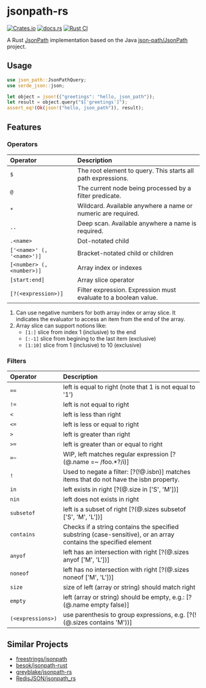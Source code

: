 # jsonpath-rs

[![Crates.io](https://img.shields.io/crates/v/json_path)](https://crates.io/crates/json_path)
[![docs.rs](https://img.shields.io/docsrs/json_path)](https://docs.rs/json_path/latest)
[![Rust CI](https://github.com/zhxiaogg/jsonpath-rs/actions/workflows/rust.yml/badge.svg)](https://github.com/zhxiaogg/jsonpath-rs/actions/workflows/rust.yml)

A Rust [JsonPath](https://goessner.net/articles/JsonPath/) implementation based on the Java [json-path/JsonPath](https://github.com/json-path/JsonPath) project.

## Usage

```rust
use json_path::JsonPathQuery;
use serde_json::json;

let object = json!({"greetings": "hello, json_path"});
let result = object.query("$['greetings']");
assert_eq!(Ok(json!("hello, json_path")), result);
```

## Features

### Operators

| Operator                  | Description                                                     |
| :------------------------ | :-------------------------------------------------------------- |
| `$`                       | The root element to query. This starts all path expressions.    |
| `@`                       | The current node being processed by a filter predicate.         |
| `*`                       | Wildcard. Available anywhere a name or numeric are required.    |
| `..`                      | Deep scan. Available anywhere a name is required.               |
| `.<name>`                 | Dot-notated child                                               |
| `['<name>' (, '<name>')]` | Bracket-notated child or children                               |
| `[<number> (, <number>)]` | Array index or indexes                                          |
| `[start:end]`             | Array slice operator                                            |
| `[?(<expression>)]`       | Filter expression. Expression must evaluate to a boolean value. |

1. Can use negative numbers for both array index or array slice. It indicates the evaluator to access an item from the end of the array.
2. Array slice can support notions like:
   - `[1:]` slice from index 1 (inclusive) to the end
   - `[:-1]` slice from begining to the last item (exclusive)
   - `[1:10]` slice from 1 (inclusive) to 10 (exclusive)

### Filters

| Operator          | Description                                                                                                      |
| :---------------- | :--------------------------------------------------------------------------------------------------------------- |
| `==`              | left is equal to right (note that 1 is not equal to '1')                                                         |
| `!=`              | left is not equal to right                                                                                       |
| `<`               | left is less than right                                                                                          |
| `<=`              | left is less or equal to right                                                                                   |
| `>`               | left is greater than right                                                                                       |
| `>=`              | left is greater than or equal to right                                                                           |
| `=~`              | WIP, left matches regular expression [?(@.name =~ /foo.*?/i)]                                                    |
| `!`               | Used to negate a filter: [?(!@.isbn)] matches items that do not have the isbn property.                          |
| `in`              | left exists in right [?(@.size in ['S', 'M'])]                                                                   |
| `nin`             | left does not exists in right                                                                                    |
| `subsetof`        | left is a subset of right [?(@.sizes subsetof ['S', 'M', 'L'])]                                                  |
| `contains`        | Checks if a string contains the specified substring (case-sensitive), or an array contains the specified element |
| `anyof`           | left has an intersection with right [?(@.sizes anyof ['M', 'L'])]                                                |
| `noneof`          | left has no intersection with right [?(@.sizes noneof ['M', 'L'])]                                               |
| `size`            | size of left (array or string) should match right                                                                |
| `empty`           | left (array or string) should be empty, e.g.: [?(@.name empty false)]                                            |
| `(<expressions>)` | use parenthesis to group expressions, e.g. [?(!(@.sizes contains 'M'))]                                          |

## Similar Projects

- [freestrings/jsonpath](https://github.com/freestrings/jsonpath)
- [besok/jsonpath-rust](https://github.com/besok/jsonpath-rust)
- [greyblake/jsonpath-rs](https://github.com/greyblake/jsonpath-rs)
- [RedisJSON/jsonpath_rs](https://github.com/RedisJSON/jsonpath_rs)
